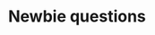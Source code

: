 ---
title: 'Newbie questions'
redirect_to:
  - 'https://discuss.pencil2d.org/t/newbie-questions/1254'
---